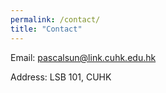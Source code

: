 ```yaml
---
permalink: /contact/
title: "Contact"
---
```



Email: [pascalsun@link.cuhk.edu.hk](mailto:pascalsun@link.cuhk.edu.hk)

Address: LSB 101, CUHK


